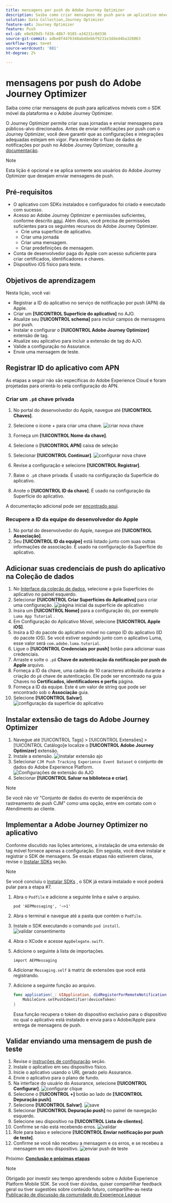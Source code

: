 ```yaml
---
title: mensagens por push do Adobe Journey Optimizer
description: Saiba como criar mensagens de push para um aplicativo móvel com o SDK móvel da plataforma e o Adobe Journey Optimizer.
solution: Data Collection,Journey Optimizer
feature-set: Journey Optimizer
feature: Push
exl-id: e8e920d5-fd36-48b7-9185-a34231c0d336
source-git-commit: adbe8f4476340abddebbf9231e3dde44ba328063
workflow-type: tm+mt
source-wordcount: '881'
ht-degree: 2%

---
```


# mensagens por push do Adobe Journey Optimizer

Saiba como criar mensagens de push para aplicativos móveis com o SDK móvel da plataforma e o Adobe Journey Optimizer.

O Journey Optimizer permite criar suas jornadas e enviar mensagens para públicos-alvo direcionados. Antes de enviar notificações por push com o Journey Optimizer, você deve garantir que as configurações e integrações adequadas estejam em vigor. Para entender o fluxo de dados de notificações por push no Adobe Journey Optimizer, consulte [a documentação](https://experienceleague.adobe.com/docs/journey-optimizer/using/configuration/configuration-message/push-config/push-gs.html).

>[!NOTE]
>
>Esta lição é opcional e se aplica somente aos usuários do Adobe Journey Optimizer que desejam enviar mensagens de push.


## Pré-requisitos

* O aplicativo com SDKs instalados e configurados foi criado e executado com sucesso.
* Acesso ao Adobe Journey Optimizer e permissões suficientes, conforme descrito [aqui](https://experienceleague.adobe.com/docs/journey-optimizer/using/configuration/configuration-message/push-config/push-configuration.html?lang=en). Além disso, você precisa de permissões suficientes para os seguintes recursos do Adobe Journey Optimizer.
   * Crie uma superfície de aplicativo.
   * Criar uma jornada
   * Criar uma mensagem.
   * Criar predefinições de mensagem.
* Conta de desenvolvedor paga do Apple com acesso suficiente para criar certificados, identificadores e chaves.
* Dispositivo iOS físico para teste.

## Objetivos de aprendizagem

Nesta lição, você vai:

* Registrar a ID do aplicativo no serviço de notificação por push (APN) da Apple.
* Criar um **[!UICONTROL Superfície do aplicativo]** no AJO.
* Atualize seu **[!UICONTROL schema]** para incluir campos de mensagens por push.
* Instalar e configurar o **[!UICONTROL Adobe Journey Optimizer]** extensão de tag.
* Atualize seu aplicativo para incluir a extensão de tag do AJO.
* Valide a configuração no Assurance.
* Envie uma mensagem de teste.


## Registrar ID do aplicativo com APN

As etapas a seguir não são específicas do Adobe Experience Cloud e foram projetadas para orientá-lo pela configuração do APN.

### Criar um `.p8` chave privada

1. No portal do desenvolvedor do Apple, navegue até **[!UICONTROL Chaves]**.
1. Selecione o ícone + para criar uma chave.
   ![criar nova chave](assets/mobile-push-apple-dev-new-key.png)

1. Forneça um **[!UICONTROL Nome da chave]**.
1. Selecione o **[!UICONTROL APN]** caixa de seleção
1. Selecionar **[!UICONTROL Continuar]**.
   ![configurar nova chave](assets/mobile-push-apple-dev-config-key.png)
1. Revise a configuração e selecione **[!UICONTROL Registrar]**.
1. Baixe o `.p8` chave privada. É usado na configuração da Superfície do aplicativo.
1. Anote o **[!UICONTROL ID da chave]**. É usado na configuração da Superfície do aplicativo.

A documentação adicional pode ser [encontrado aqui](https://help.apple.com/developer-account/#/devcdfbb56a3).

### Recupere a ID da equipe do desenvolvedor do Apple

1. No portal do desenvolvedor do Apple, navegue até **[!UICONTROL Associação]**.
1. Seu **[!UICONTROL ID da equipe]** está listado junto com suas outras informações de associação. É usado na configuração da Superfície do aplicativo.

## Adicionar suas credenciais de push do aplicativo na Coleção de dados

1. No [Interface da coleção de dados](https://experience.adobe.com/br/data-collection/), selecione a guia Superfícies do aplicativo no painel esquerdo.
1. Selecionar **[!UICONTROL Criar Superfícies do Aplicativo]** para criar uma configuração.
   ![página inicial da superfície de aplicativo](assets/mobile-push-app-surface.png)
1. Insira um **[!UICONTROL Nome]** para a configuração do, por exemplo `Luma App Tutorial`  .
1. Em Configuração do Aplicativo Móvel, selecione **[!UICONTROL Apple iOS]**.
1. Insira a ID do pacote do aplicativo móvel no campo ID do aplicativo (ID do pacote iOS). Se você estiver seguindo junto com o aplicativo Luma, esse valor será `com.adobe.luma.tutorial`.
1. Ligue o **[!UICONTROL Credenciais por push]** botão para adicionar suas credenciais.
1. Arraste e solte o `.p8` **Chave de autenticação da notificação por push do Apple** arquivo.
1. Forneça a ID da chave, uma cadeia de 10 caracteres atribuída durante a criação do `p8` chave de autenticação. Ele pode ser encontrado na guia Chaves no **Certificados, identificadores e perfis** página.
1. Forneça a ID da equipe. Este é um valor de string que pode ser encontrado sob o **Associação** guia.
1. Selecione **[!UICONTROL Salvar]**.
   ![configuração da superfície do aplicativo](assets/mobile-push-app-surface-config.png)

## Instalar extensão de tags do Adobe Journey Optimizer

1. Navegue até [!UICONTROL Tags] > [!UICONTROL Extensões] > [!UICONTROL Catálogo]e localize o **[!UICONTROL Adobe Journey Optimizer]** extensão.
1. Instale a extensão.
   ![instalar extensão ajo](assets/mobile-push-tags-install.png)
1. Selecionar `CJM Push Tracking Experience Event Dataset` o conjunto de dados do Adobe Experience Platform.
   ![Configurações de extensão do AJO](assets/mobile-push-tags-ajo.png)
1. Selecionar **[!UICONTROL Salvar na biblioteca e criar]**.

>[!NOTE]
>Se você não vir &quot;Conjunto de dados do evento de experiência de rastreamento de push CJM&quot; como uma opção, entre em contato com o Atendimento ao cliente.
>

## Implementar a Adobe Journey Optimizer no aplicativo

Conforme discutido nas lições anteriores, a instalação de uma extensão de tag móvel fornece apenas a configuração. Em seguida, você deve instalar e registrar o SDK de mensagens. Se essas etapas não estiverem claras, revise o [Instalar SDKs](install-sdks.md) seção.

>[!NOTE]
>
>Se você concluiu o [Instalar SDKs](install-sdks.md) , o SDK já estará instalado e você poderá pular para a etapa #7.

1. Abra o `Podfile` e adicione a seguinte linha e salve o arquivo.

   `pod 'AEPMessaging', '~>1'`
1. Abra o terminal e navegue até a pasta que contém o `Podfile`.
1. Instale o SDK executando o comando `pod install`.
   ![validar consentimento](assets/mobile-push-terminal-install.png)
1. Abra o XCode e acesse `AppDelegate.swift`.
1. Adicione o seguinte à lista de importações.

   `import AEPMessaging`
1. Adicionar `Messaging.self` à matriz de extensões que você está registrando.
1. Adicione a seguinte função ao arquivo.

   ```swift
   func application(_: UIApplication, didRegisterForRemoteNotificationsWithDeviceToken deviceToken: Data) {
       MobileCore.setPushIdentifier(deviceToken)
   }
   ```

   Essa função recupera o token do dispositivo exclusivo para o dispositivo no qual o aplicativo está instalado e envia para o Adobe/Apple para entrega de mensagens de push.

## Validar enviando uma mensagem de push de teste

1. Revise o [instruções de configuração](assurance.md) seção.
1. Instale o aplicativo em seu dispositivo físico.
1. Inicie o aplicativo usando o URL gerado pelo Assurance.
1. Envie o aplicativo para o plano de fundo.
1. Na interface do usuário do Assurance, selecione **[!UICONTROL Configurar]**.
   ![configurar clique](assets/mobile-push-validate-config.png)
1. Selecione o **[!UICONTROL +]** botão ao lado de **[!UICONTROL Depuração push]**.
1. Selecione **[!UICONTROL Salvar]**.
   ![save](assets/mobile-push-validate-save.png)
1. Selecionar **[!UICONTROL Depuração push]** no painel de navegação esquerdo.
1. Selecione seu dispositivo na **[!UICONTROL Lista de clientes]**.
1. Confirme se não está recebendo erros.
   ![validar](assets/mobile-push-validate-confirm.png)
1. Role para baixo e selecione **[!UICONTROL Enviar notificação por push de teste]**.
1. Confirme se você não recebeu a mensagem e os erros, e se recebeu a mensagem em seu dispositivo.
   ![enviar push de teste](assets/mobile-push-validate-send-test.png)

Próximo: **[Conclusão e próximas etapas](conclusion.md)**

>[!NOTE]
>
>Obrigado por investir seu tempo aprendendo sobre o Adobe Experience Platform Mobile SDK. Se você tiver dúvidas, quiser compartilhar feedback geral ou tiver sugestões sobre conteúdo futuro, compartilhe-as nesta [Publicação de discussão da comunidade do Experience League](https://experienceleaguecommunities.adobe.com/t5/adobe-experience-platform-launch/tutorial-discussion-implement-adobe-experience-cloud-in-mobile/td-p/443796)